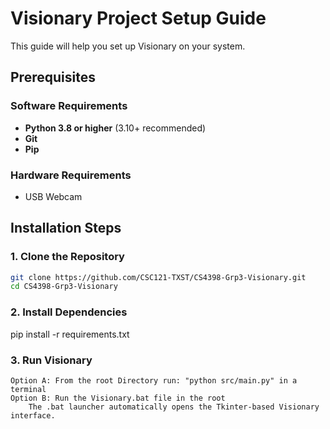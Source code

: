 # Visionary Project Setup Guide

This guide will help you set up Visionary on your system.

## Prerequisites

### Software Requirements
- **Python 3.8 or higher** (3.10+ recommended)
- **Git**
- **Pip**

### Hardware Requirements
- USB Webcam

## Installation Steps

### 1. Clone the Repository
```bash
git clone https://github.com/CSC121-TXST/CS4398-Grp3-Visionary.git
cd CS4398-Grp3-Visionary
```

### 2. Install Dependencies
pip install -r requirements.txt

### 3. Run Visionary
    Option A: From the root Directory run: "python src/main.py" in a terminal
    Option B: Run the Visionary.bat file in the root
        The .bat launcher automatically opens the Tkinter-based Visionary interface.